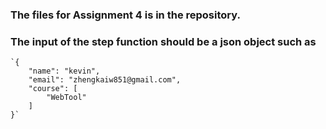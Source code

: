 ### The files for Assignment 4 is in the repository.

### The input of the step function should be a json object such as 
    `{
        "name": "kevin",
        "email": "zhengkaiw851@gmail.com",
        "course": [
            "WebTool"
        ]
    }`